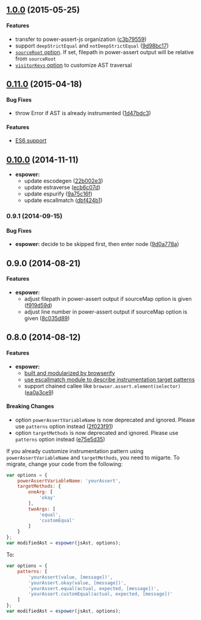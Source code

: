 ## [1.0.0](https://github.com/power-assert-js/espower/releases/tag/v1.0.0) (2015-05-25)


#### Features

  * transfer to power-assert-js organization ([c3b79559](https://github.com/power-assert-js/espower/commit/c3b79559d1d5cd8ea6d66406b36749bbafe33637))
  * support `deepStrictEqual` and `notDeepStrictEqual` ([9d98bc17](https://github.com/power-assert-js/espower/commit/9d98bc178c0a21f41ff4888fba9c89139f8af195))
  * [`sourceRoot` option](https://github.com/power-assert-js/espower/pull/18). If set, filepath in power-assert output will be relative from `sourceRoot`
  * [`visitorKeys` option](https://github.com/power-assert-js/espower/pull/17) to customize AST traversal


## [0.11.0](https://github.com/power-assert-js/espower/releases/tag/v0.11.0) (2015-04-18)


#### Bug Fixes

* throw Error if AST is already instrumented ([1d47bdc3](https://github.com/power-assert-js/espower/commit/1d47bdc3169de7865e176ceb708a07247ab17703))


#### Features

* [ES6 support](https://github.com/power-assert-js/espower/pull/16)


## [0.10.0](https://github.com/power-assert-js/espower/releases/tag/v0.10.0) (2014-11-11)


* **espower:**
  * update escodegen ([22b002e3](https://github.com/power-assert-js/espower/commit/22b002e3c8c99679f5b97ae104ed66d685a0ea59))
  * update estraverse ([ecb6c07d](https://github.com/power-assert-js/espower/commit/ecb6c07dec5fd3c9cbf2da4e82667d0077ef3909))
  * update espurify ([9a75c16f](https://github.com/power-assert-js/espower/commit/9a75c16ff91f952b26a373df4e96bdcc6e09cfd8))
  * update escallmatch ([dbf424b1](https://github.com/power-assert-js/espower/commit/dbf424b1d3236dd2ac9e4076aef1ecee3867e228))


### 0.9.1 (2014-09-15)


#### Bug Fixes

* **espower:** decide to be skipped first, then enter node ([9d0a778a](https://github.com/power-assert-js/espower/commit/9d0a778a1ae97bb5c522cbfc7b1b65250118f2ea))


## 0.9.0 (2014-08-21)


#### Features

* **espower:**
  * adjust filepath in power-assert output if sourceMap option is given ([f919d59d](https://github.com/power-assert-js/espower/commit/f919d59d6eea764881e0266f562724b7142f7695))
  * adjust line number in power-assert output if sourceMap option is given ([8c035d89](https://github.com/power-assert-js/espower/commit/8c035d89ae88c8554cb8ca0b6bd0f7d6fe2008b0))


## 0.8.0 (2014-08-12)


#### Features


* **espower:**
  * [built and modularized by browserify](https://github.com/power-assert-js/espower/pull/9)
  * [use escallmatch module to describe instrumentation target patterns](https://github.com/power-assert-js/espower/pull/10)
  * support chained callee like `browser.assert.element(selector)` ([ea0a3ce9](https://github.com/power-assert-js/espower/commit/ea0a3ce96f56034ab6735365184e1e397f6561c0))


#### Breaking Changes

  * option `powerAssertVariableName` is now deprecated and ignored. Please use `patterns` option instead ([2f023f91](https://github.com/power-assert-js/espower/commit/2f023f91f3bbe8c6d9038e7237541112f2eaf143))
  * option `targetMethods` is now deprecated and ignored. Please use `patterns` option instead ([e75e5d35](https://github.com/power-assert-js/espower/commit/e75e5d35c33a7c128f14db224c5387520665b55e))

If you already customize instrumentation pattern using `powerAssertVariableName` and `targetMethods`, you need to migarte. To migrate, change your code from the following:

```javascript
var options = {
    powerAssertVariableName: 'yourAssert',
    targetMethods: {
        oneArg: [
            'okay'
        ],
        twoArgs: [
            'equal',
            'customEqual'
        ]
    }
};
var modifiedAst = espower(jsAst, options);
```

To:

```javascript
var options = {
    patterns: [
        'yourAssert(value, [message])',
        'yourAssert.okay(value, [message])',
        'yourAssert.equal(actual, expected, [message])',
        'yourAssert.customEqual(actual, expected, [message])'
    ]
};
var modifiedAst = espower(jsAst, options);
```
